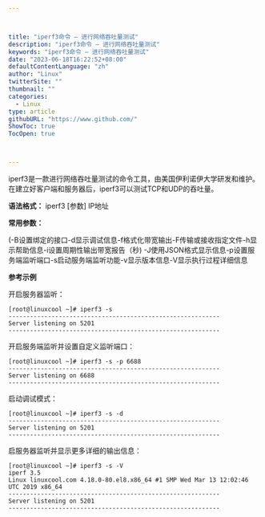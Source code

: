 ```yaml
---



title: "iperf3命令 – 进行网络吞吐量测试"
description: "iperf3命令 – 进行网络吞吐量测试"
keywords: "iperf3命令 – 进行网络吞吐量测试"
date: "2023-06-18T16:22:52+08:00"
defaultContentLanguage: "zh"
author: "Linux"
twitterSite: ""
thumbnail: ""
categories:
  - Linux
type: article
githubURL: "https://www.github.com/"
ShowToc: true
TocOpen: true



---
```


iperf3是一款进行网络吞吐量测试的命令工具，由美国伊利诺伊大学研发和维护。在建立好客户端和服务器后，iperf3可以测试TCP和UDP的吞吐量。

**语法格式：** iperf3 [参数] IP地址

**常用参数：**

(-B设置绑定的接口-d显示调试信息-f格式化带宽输出-F传输或接收指定文件-h显示帮助信息-i设置周期性输出带宽报告（秒) -J使用JSON格式显示信息-p设置服务端监听端口-s启动服务端监听功能-v显示版本信息-V显示执行过程详细信息

**参考示例**

开启服务器监听：

```
[root@linuxcool ~]# iperf3 -s
-----------------------------------------------------------
Server listening on 5201
-----------------------------------------------------------
```

开启服务端监听并设置自定义监听端口：

```
[root@linuxcool ~]# iperf3 -s -p 6688
-----------------------------------------------------------
Server listening on 6688
-----------------------------------------------------------
```

启动调试模式：

```
[root@linuxcool ~]# iperf3 -s -d
-----------------------------------------------------------
Server listening on 5201
-----------------------------------------------------------
```

启服务器监听并显示更多详细的输出信息：

```
[root@linuxcool ~]# iperf3 -s -V
iperf 3.5
Linux linuxcool.com 4.18.0-80.el8.x86_64 #1 SMP Wed Mar 13 12:02:46 UTC 2019 x86_64
-----------------------------------------------------------
Server listening on 5201
-----------------------------------------------------------
```